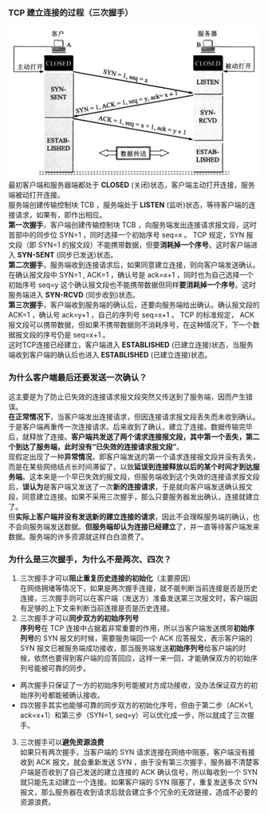 ###  TCP 建立连接的过程（三次握手）
![img](./img/TCP三次握手.png)
最初客户端和服务器端都处于 **CLOSED** (关闭)状态，客户端主动打开连接，服务端被动打开连接。  
服务端创建传输控制块 TCB ，服务端处于  **LISTEN** (监听)状态，等待客户端的连接请求，如果有，即作出相应。  
**第一次握手**，客户端创建传输控制块 TCB ，向服务端发出连接请求报文段，这时首部中的同步位 SYN=1 ，同时选择一个初始序号 seq=x 。 TCP 规定，SYN 报文段（即 SYN=1 的报文段）不能携带数据，但要**消耗掉一个序号**。这时客户端进入 **SYN-SENT** (同步已发送)状态。  
**第二次握手**，服务端收到连接请求后，如果同意建立连接，则向客户端发送确认。在确认报文段中 SYN=1 , ACK=1 ，确认号是 ack=x+1 ，同时也为自己选择一个初始序号 seq=y 这个确认报文段也不能携带数据但同样**要消耗掉一个序号**。这时服务端进入 **SYN-RCVD** (同步收到)状态。  
**第三次握手**，客户端收到服务端的确认后，还要向服务端给出确认。确认报文段的 ACK=1 ，确认号  ack=y+1 ，自己的序列号 seq=x+1 。 TCP 的标准规定， ACK 报文段可以携带数据，但如果不携带数据则不消耗序号，在这种情况下，下一个数据报文段的序号仍是 seq=x+1 。    
这时TCP连接已经建立，客户端进入 **ESTABLISHED** (已建立连接)状态，当服务端收到客户端的确认后也进入 **ESTABLISHED** (已建立连接)状态。  

### 为什么客户端最后还要发送一次确认？
这主要是为了防止已失效的连接请求报文段突然又传送到了服务端，因而产生错误。  
**在正常情况下**，当客户端发出连接请求，但因连接请求报文段丢失而未收到确认。于是客户端再重传一次连接请求。后来收到了确认，建立了连接。数据传输完毕后，就释放了连接。**客户端共发送了两个请求连接报文段，其中第一个丢失，第二个到达了服务端，此时没有“已失效的连接请求报文段”**。  
现假定出现了一种**异常情况**，即客户端发送的第一个请求连接报文段并没有丢失，而是在某些网络结点长时间滞留了，以致**延误到连接释放以后的某个时间才到达服务端**。这本来是一个早已失效的报文段，但服务端收到这个失效的连接请求报文段后，**误认为**是客户端又发送了一次**新的连接请求**，于是就向客户端发送确认报文段，同意建立连接。如果不采用三次握手，那么只要服务器发出确认，连接就建立了。  
但**实际上客户端并没有发送新的建立连接的请求**，因此不会理睬服务端的确认，也不会向服务端发送数据。**但服务端却认为连接已经建立**了，并一直等待客户端发来数据。服务端的许多资源就这样白白浪费了。

### 为什么是三次握手，为什么不是两次、四次？
1. 三次握手才可以**阻止重复历史连接的初始化**（主要原因）  
在网络拥堵等情况下，如果是两次握手连接，就不能判断当前连接是否是历史连接，三次握手则可以在客户端（发送方）准备发送第三次报文时，客户端因有足够的上下文来判断当前连接是否是历史连接。
2. 三次握手才可以**同步双方的初始序列号**  
**序列号**在 TCP 连接中占据着非常重要的作用，所以当客户端发送携带**初始序列号**的 SYN 报文的时候，需要服务端回一个 ACK 应答报文，表示客户端的 SYN 报文已被服务端成功接收，那当服务端发送**初始序列号**给客户端的时候，依然也要得到客户端的应答回应，这样一来一回，才能确保双方的初始序列号能被可靠的同步。
- 两次握手只保证了一方的初始序列号能被对方成功接收，没办法保证双方的初始序列号都能被确认接收。
- 四次握手其实也能够可靠的同步双方的初始化序号，但由于第二步（ACK=1, ack=x+1）和第三步（SYN=1, seq=y）可以优化成一步，所以就成了三次握手。


3. 三次握手可以**避免资源浪费**  
如果只有两次握手，当客户端的 SYN 请求连接在网络中阻塞，客户端没有接收到 ACK 报文，就会重新发送 SYN  ，由于没有第三次握手，服务器不清楚客户端是否收到了自己发送的建立连接的 ACK 确认信号，所以每收到一个 SYN 就只能先主动建立一个连接。如果客户端的 SYN 阻塞了，重复发送多次 SYN  报文，那么服务器在收到请求后就会建立多个冗余的无效链接，造成不必要的资源浪费。
